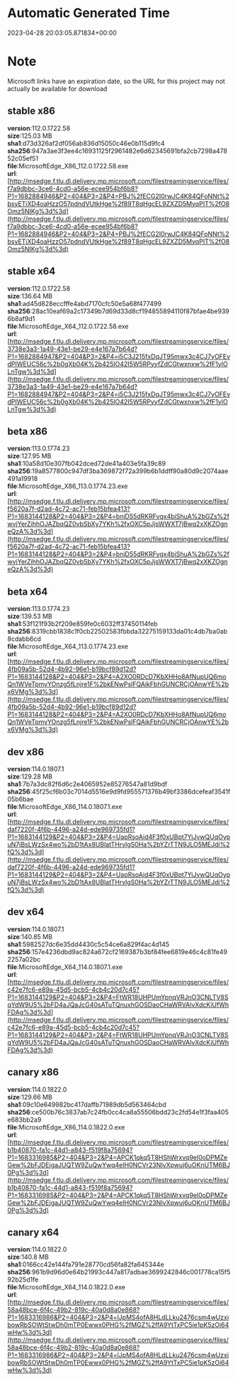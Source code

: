 # Automatic Generated Time
2023-04-28 20:03:05.871834+00:00

# Note
Microsoft links have an expiration date, so the URL for this project may not actually be available for download

## stable x86
**version**:112.0.1722.58  
**size**:125.03 MB  
**sha1**:d73d326af2df056ab836d15050c46e0b115d9fc4  
**sha256**:947a3ae3f3ee4c16931125f2961482e6d62345691bfa2cb7298a47852c05ef51  
**file**:MicrosoftEdge_X86_112.0.1722.58.exe  
**url**:[http://msedge.f.tlu.dl.delivery.mp.microsoft.com/filestreamingservice/files/f7a9dbbc-3ce6-4cd0-a56e-ecee954bf6b8?P1=1682884946&P2=404&P3=2&P4=PBJ%2fECG2I0rwJC4K84QFoNNt%2bsyETiXD4oaHzzO57pdndVUtkHge%2f89T8qHgcEL9ZXZD5MyqPIT%2fO8Omz5NIKg%3d%3d](http://msedge.f.tlu.dl.delivery.mp.microsoft.com/filestreamingservice/files/f7a9dbbc-3ce6-4cd0-a56e-ecee954bf6b8?P1=1682884946&P2=404&P3=2&P4=PBJ%2fECG2I0rwJC4K84QFoNNt%2bsyETiXD4oaHzzO57pdndVUtkHge%2f89T8qHgcEL9ZXZD5MyqPIT%2fO8Omz5NIKg%3d%3d)  

## stable x64
**version**:112.0.1722.58  
**size**:136.64 MB  
**sha1**:ad45d828eccfffe4abd7170cfc50e5a68f477499  
**sha256**:28ac10eaf69a2c17349b7d69d33d8cf194855894110f87bfae4be9396b8af9d1  
**file**:MicrosoftEdge_X64_112.0.1722.58.exe  
**url**:[http://msedge.f.tlu.dl.delivery.mp.microsoft.com/filestreamingservice/files/3738e3a3-1a49-43e1-be29-e4e167a7b64d?P1=1682884947&P2=404&P3=2&P4=i5C3J215fxDqJT95mwx3c4CJ7yOFEvdPIWEUC56c%2b0gXb04K%2b425IO42I5W5RPyyfZdCGtwxnxw%2fF1ylOLnTgw%3d%3d](http://msedge.f.tlu.dl.delivery.mp.microsoft.com/filestreamingservice/files/3738e3a3-1a49-43e1-be29-e4e167a7b64d?P1=1682884947&P2=404&P3=2&P4=i5C3J215fxDqJT95mwx3c4CJ7yOFEvdPIWEUC56c%2b0gXb04K%2b425IO42I5W5RPyyfZdCGtwxnxw%2fF1ylOLnTgw%3d%3d)  

## beta x86
**version**:113.0.1774.23  
**size**:127.95 MB  
**sha1**:10a58d10e307fb042dced72de41a403e5fa39c89  
**sha256**:19a8577800c947df3ba369872f72a399b6b1ddff90a80d9c2074aae491a19918  
**file**:MicrosoftEdge_X86_113.0.1774.23.exe  
**url**:[http://msedge.f.tlu.dl.delivery.mp.microsoft.com/filestreamingservice/files/f5620a7f-d2ad-4c72-ac71-feb15bfea413?P1=1683144128&P2=404&P3=2&P4=bnjD55dRKRFvgx4biShuA%2bGZs%2fwvjYerZihhOJAZbqQZ0vbSbXy7YKh%2fxOXC5pJjsWWXT7jBwq2xXKZOgneQzA%3d%3d](http://msedge.f.tlu.dl.delivery.mp.microsoft.com/filestreamingservice/files/f5620a7f-d2ad-4c72-ac71-feb15bfea413?P1=1683144128&P2=404&P3=2&P4=bnjD55dRKRFvgx4biShuA%2bGZs%2fwvjYerZihhOJAZbqQZ0vbSbXy7YKh%2fxOXC5pJjsWWXT7jBwq2xXKZOgneQzA%3d%3d)  

## beta x64
**version**:113.0.1774.23  
**size**:139.53 MB  
**sha1**:53f121f93b2f209e859fe0c6032ff37450114feb  
**sha256**:8319cbb1838c1f0cb22502583fbbda32275159133da01c4db7ba0ab8cdabb6cd  
**file**:MicrosoftEdge_X64_113.0.1774.23.exe  
**url**:[http://msedge.f.tlu.dl.delivery.mp.microsoft.com/filestreamingservice/files/4fb09a5b-52d4-4b92-96e1-b19bcf89d12d?P1=1683144128&P2=404&P3=2&P4=A2XO0RDcD7KbXHHo8AfNupUQ6moQn1WVeTpmyYOnzg5fLnjre1F%2bkENwPslFQAikFbhGUNCRCjOAnwYE%2bx6VMg%3d%3d](http://msedge.f.tlu.dl.delivery.mp.microsoft.com/filestreamingservice/files/4fb09a5b-52d4-4b92-96e1-b19bcf89d12d?P1=1683144128&P2=404&P3=2&P4=A2XO0RDcD7KbXHHo8AfNupUQ6moQn1WVeTpmyYOnzg5fLnjre1F%2bkENwPslFQAikFbhGUNCRCjOAnwYE%2bx6VMg%3d%3d)  

## dev x86
**version**:114.0.1807.1  
**size**:129.28 MB  
**sha1**:7b7a3dc82f6d6c2e4065952e85276547a81d9bdf  
**sha256**:45f25cf6b03c7014d5516e9d9fd955571376b49bf3386dcefeaf3541f05b6bae  
**file**:MicrosoftEdge_X86_114.0.1807.1.exe  
**url**:[http://msedge.f.tlu.dl.delivery.mp.microsoft.com/filestreamingservice/files/daf7220f-4f6b-4496-a24d-ede969735fd1?P1=1683144129&P2=404&P3=2&P4=UapRsoAid4F3f0xUBpt7YiJvwQUqOypuN7jBsLWzSx4wo%2bD1tAx8UBlatTHrvlgS0Ha%2bYZrTTN9JLO5MEJdi%2fQ%3d%3d](http://msedge.f.tlu.dl.delivery.mp.microsoft.com/filestreamingservice/files/daf7220f-4f6b-4496-a24d-ede969735fd1?P1=1683144129&P2=404&P3=2&P4=UapRsoAid4F3f0xUBpt7YiJvwQUqOypuN7jBsLWzSx4wo%2bD1tAx8UBlatTHrvlgS0Ha%2bYZrTTN9JLO5MEJdi%2fQ%3d%3d)  

## dev x64
**version**:114.0.1807.1  
**size**:140.85 MB  
**sha1**:5982527dc6e35dd4430c5c54ce6a829f4ac4d145  
**sha256**:157e4236dbd9ac824a672cf2169387b3bf84fee6819e46c4c81fe492257a02bc  
**file**:MicrosoftEdge_X64_114.0.1807.1.exe  
**url**:[http://msedge.f.tlu.dl.delivery.mp.microsoft.com/filestreamingservice/files/c42e7fc6-e89a-45d5-bcb5-4cb4c20d7c45?P1=1683144129&P2=404&P3=2&P4=FtWR18UHPUmYpnqVRJnO3CNLTV8SqYdW9U5%2bFD4aJQaJcG40sATuTQnuxhGOSDaoCHaWRVAlvXdcKiUfWhFDAg%3d%3d](http://msedge.f.tlu.dl.delivery.mp.microsoft.com/filestreamingservice/files/c42e7fc6-e89a-45d5-bcb5-4cb4c20d7c45?P1=1683144129&P2=404&P3=2&P4=FtWR18UHPUmYpnqVRJnO3CNLTV8SqYdW9U5%2bFD4aJQaJcG40sATuTQnuxhGOSDaoCHaWRVAlvXdcKiUfWhFDAg%3d%3d)  

## canary x86
**version**:114.0.1822.0  
**size**:129.66 MB  
**sha1**:09c10e649982bc417daffb71989db5d563464cbd  
**sha256**:ce500b76c3837ab7c24fb0cc4ca8a55506bdd23c2fd54e1f3faa405e683bb2a9  
**file**:MicrosoftEdge_X86_114.0.1822.0.exe  
**url**:[http://msedge.f.tlu.dl.delivery.mp.microsoft.com/filestreamingservice/files/b1b40870-fa1c-44d1-a843-f519f8a75694?P1=1683316985&P2=404&P3=2&P4=APCK1qkq5T8HShWrxvq9el0oDPMZeGew%2bFJDEjgaJUQTW9ZuQwYwq4eIH0NCVr23NIvXpwuj6uOKnUTM6BJ0Pg%3d%3d](http://msedge.f.tlu.dl.delivery.mp.microsoft.com/filestreamingservice/files/b1b40870-fa1c-44d1-a843-f519f8a75694?P1=1683316985&P2=404&P3=2&P4=APCK1qkq5T8HShWrxvq9el0oDPMZeGew%2bFJDEjgaJUQTW9ZuQwYwq4eIH0NCVr23NIvXpwuj6uOKnUTM6BJ0Pg%3d%3d)  

## canary x64
**version**:114.0.1822.0  
**size**:140.8 MB  
**sha1**:0166cc42e144fa791e28770cd56fa82fa645344e  
**sha256**:961b9d96d0e64b21993c447a817adbae3699242846c001778ca15f592b25d1fe  
**file**:MicrosoftEdge_X64_114.0.1822.0.exe  
**url**:[http://msedge.f.tlu.dl.delivery.mp.microsoft.com/filestreamingservice/files/58a48bce-6f4c-49b2-819c-40a0d8a0e868?P1=1683316986&P2=404&P3=2&P4=lJpMS4ofA8HLdLLku2476csm4wUzxibowRbSOWtStwDh0mTP0Ewwx0PHG%2fMGZ%2ffA9YtTxPC5ie1pK5zOi64wHw%3d%3d](http://msedge.f.tlu.dl.delivery.mp.microsoft.com/filestreamingservice/files/58a48bce-6f4c-49b2-819c-40a0d8a0e868?P1=1683316986&P2=404&P3=2&P4=lJpMS4ofA8HLdLLku2476csm4wUzxibowRbSOWtStwDh0mTP0Ewwx0PHG%2fMGZ%2ffA9YtTxPC5ie1pK5zOi64wHw%3d%3d)  

